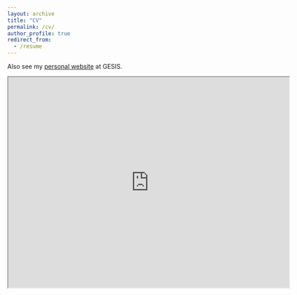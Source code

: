 ```yaml
---
layout: archive
title: "CV"
permalink: /cv/
author_profile: true
redirect_from:
  - /resume
---
```


Also see my [personal website](https://www.gesis.org/en/institute/staff/person/Theresa.Nutz) at GESIS.

<iframe src="https://drive.google.com/file/d/1mVXmfpdxO2G6Btp_dsQ7LE0iFReFnOex/preview" width="640" height="480" allow="autoplay"></iframe>
